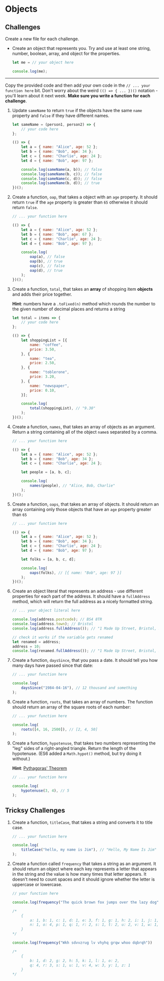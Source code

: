 # Objects

## Challenges

Create a new file for each challenge.

- Create an object that represents you. Try and use at least one string, number, boolean, array, and object for the properties.

    ```javascript
    let me = // your object here

    console.log(me);
    ```

---

Copy the provided code and then add your own code in the `// ... your function here` bit. Don't worry about the weird `(() => { ... })()` notation - you'll learn about it next week. **Make sure you write a function for each challenge**.

1) Update `sameName` to return `true` if the objects have the same `name` property and `false` if they have different names.

    ```javascript
    let sameName = (person1, person2) => {
        // your code here
    };

    (() => {
        let a = { name: "Alice", age: 52 };
        let b = { name: "Bob", age: 34 };
        let c = { name: "Charlie", age: 24 };
        let d = { name: "Bob", age: 97 };

        console.log(sameName(a, b)); // false
        console.log(sameName(b, c)); // false
        console.log(sameName(c, d)); // false
        console.log(sameName(b, d)); // true
    })();
    ```

1) Create a function, `oap`, that takes a object with an `age` property. It should return `true` if the `age` property is greater than `65` otherwise it should return `false`.

    ```javascript
    // ... your function here

    (() => {
        let a = { name: "Alice", age: 52 };
        let b = { name: "Bob", age: 67 };
        let c = { name: "Charlie", age: 24 };
        let d = { name: "Bob", age: 97 };

        console.log(
            oap(a), // false
            oap(b), // true
            oap(c), // false
            oap(d), // true
        );
    })();
    ```

1) Create a function, `total`, that takes an **array** of shopping item **objects** and adds their price together.

    **Hint**: numbers have a `.toFixed(n)` method which rounds the number to the given number of decimal places and returns a string

    ```javascript
    let total = items => {
        // your code here
    };

    (() => {
        let shoppingList = [{
            name: "coffee",
            price: 3.50,
        }, {
            name: "tea",
            price: 2.50,
        }, {
            name: "toblerone",
            price: 3.20,
        }, {
            name: "newspaper",
            price: 0.10,
        }];

        console.log(
            total(shoppingList), // "9.30"
        );
    })();
    ```

1) Create a function, `names`, that takes an array of objects as an argument. Return a string containing all of the object `name`s separated by a comma.

    ```javascript
    // ... your function here

    (() => {
        let a = { name: "Alice", age: 52 };
        let b = { name: "Bob", age: 34 };
        let c = { name: "Charlie", age: 24 };

        let people = [a, b, c];

        console.log(
            names(people), // "Alice, Bob, Charlie"
        );
    })();
    ```

1) Create a function, `oaps`, that takes an array of objects. It should return an array containing only those objects that have an `age` property greater than `65`

    ```javascript
    // ... your function here

    (() => {
        let a = { name: "Alice", age: 52 };
        let b = { name: "Bob", age: 34 };
        let c = { name: "Charlie", age: 24 };
        let d = { name: "Bob", age: 97 };

        let folks = [a, b, c, d];

        console.log(
            oaps(folks), // [{ name: "Bob", age: 97 }]
        );
    })();
    ```

1) Create an object literal that represents an address - use different properties for each part of the address. It should have a `fullAddress` method, which will return the full address as a nicely formatted string.

    ```javascript
    // ... your object literal here

    console.log(address.postcode); // BS4 8TR
    console.log(address.town); // Bristol
    console.log(address.fullAddress()); // "1 Made Up Street, Bristol, BS4 8TR"

    // check it works if the variable gets renamed
    let renamed = address;
    address = 10;
    console.log(renamed.fullAddress()); // "1 Made Up Street, Bristol, BS4 8TR"
    ```

1) Create a function, `daysSince`, that you pass a date. It should tell you how many days have passed since that date:

    ```javascript
    // ... your function here

    console.log(
        daysSince("1984-04-16"), // 12 thousand and something
    );
    ```

1) Create a function, `roots`, that takes an array of numbers. The function should return an array of the square roots of each number:

    ```javascript
    // ... your function here

    console.log(
        roots([4, 16, 2500]), // [2, 4, 50]
    );
    ```

1) Create a function, `hypotenuse`, that takes two numbers representing the "leg" sides of a right-angled triangle. Return the length of the hypotenuse. (ES6 added a `Math.hypot()` method, but try doing it without.)

    **Hint**: [Pythagoras' Theorem](https://mathigon.org/course/triangles-and-trigonometry/pythagoras-theorem)

    ```javascript
    // ... your function here

    console.log(
        hypotenuse(3, 4), // 5
    );
    ```


## Tricksy Challenges

1) Create a function, `titleCase`, that takes a string and converts it to title case.

    ```javascript
    // ... your function here

    console.log(
        titleCase("hello, my name is Jim"), // "Hello, My Name Is Jim"
    );
    ```

1) Create a function called `frequency` that takes a string as an argument. It should return an object where each key represents a letter that appears in the string and the value is how many times that letter appears. It doesn't need to count spaces and it should ignore whether the letter is uppercase or lowercase.

    ```javascript
    // your function here

    console.log(frequency("The quick brown fox jumps over the lazy dog"));

    /*
        {
            a: 1, b: 1, c: 1, d: 1, e: 3, f: 1, g: 1, h: 2, i: 1, j: 1, k: 1, l: 1, m: 1,
            n: 1, o: 4, p: 1, q: 1, r: 2, s: 1, t: 2, u: 2, v: 1, w: 1, x: 1, y: 1, z: 1
        }
    */

    console.log(frequency("Wkh sdvvzrug lv vhyhq grqw whoo dqbrqh"))

    /*
        {
            b: 1, d: 2, g: 2, h: 5, k: 1, l: 1, o: 2,
            q: 4, r: 3, s: 1, u: 1, v: 4, w: 3, y: 1, z: 1
        }
    */
    ```
